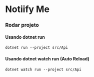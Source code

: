 # Notiify Me

### Rodar projeto

#### Usando dotnet run
``dotnet run --project src/Api``

#### Usando dotnet watch run (Auto Reload)
``dotnet watch run --project src/Api``
